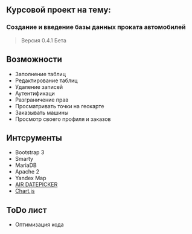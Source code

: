 ## Курсовой проект на тему:
###  Создание и введение базы данных проката автомобилей


> Версия 0.4.1 Бета

## Возможности
- Заполнение таблиц
- Редактирование таблиц
- Удаление записей
- Аутентификаци
- Разграничение прав
- Просматривать точки на геокарте
- Заказывать машины
- Просмотр своего профиля и заказов
## Интсрументы
- Bootstrap 3
- Smarty
- MariaDB
- Apache 2
- Yandex Map
- [AIR DATEPICKER](http://t1m0n.name/air-datepicker/docs/index-ru.html)
- [Chart.js](http://www.chartjs.org/)
## ToDo лист
- Оптимизация кода